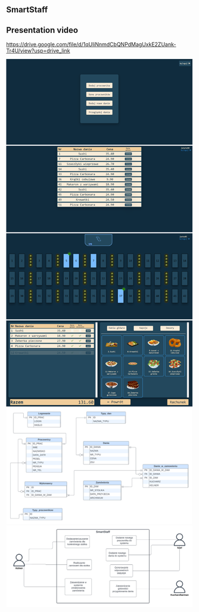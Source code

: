 ## SmartStaff

## Presentation video
https://drive.google.com/file/d/1qUliNnmdCbQNPdMagUxkE2ZUank-Tr4U/view?usp=drive_link

<img src="Images/BossView.png" alt="Main Menu" width="500"/> <img src="Images/ChefView.png" alt="Instruction" width="500"/>
<img src="Images/WaiterView.png" alt="Game Screenshot" width="500"/> <img src="Images/Order.png" alt="Game Screenshot" width="500"/> 
<img src="Images/DBStructure.png" alt="Game Screenshot" width="500"/> 
<img src="Images/UseCaseDiagram.png" alt="Game Screenshot" width="500"/> 
